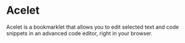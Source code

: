 Acelet
======

Acelet is a bookmarklet that allows you to edit selected text and code snippets
in an advanced code editor, right in your browser.
